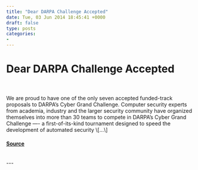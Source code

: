 ```yaml
---
title: "Dear DARPA Challenge Accepted"
date: Tue, 03 Jun 2014 18:45:41 +0000
draft: false
type: posts
categories: 
- 
---
```

# Dear DARPA Challenge Accepted

<br/>

<br/>
We are proud to have one of the only seven accepted funded-track proposals to DARPA’s Cyber Grand Challenge. Computer security experts from academia, industry and the larger security community have organized themselves into more than 30 teams to compete in DARPA’s Cyber Grand Challenge —- a first-of-its-kind tournament designed to speed the development of automated security \[…\]

#### [Source](https://blog.trailofbits.com/2014/06/03/dear-darpa-challenge-accepted/)

<br/>
---
